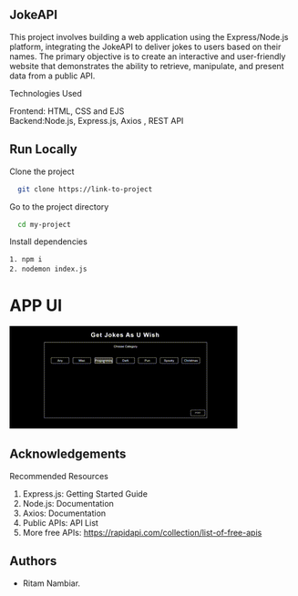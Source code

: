 ## JokeAPI

This project involves building a web application using the Express/Node.js platform, integrating the JokeAPI to deliver jokes to users based on their names. The primary objective is to create an interactive and user-friendly website that demonstrates the ability to retrieve, manipulate, and present data from a public API.

Technologies Used

Frontend: HTML, CSS and EJS  
Backend:Node.js, Express.js, Axios , REST API


## Run Locally

Clone the project

```bash
  git clone https://link-to-project
```

Go to the project directory

```bash
  cd my-project
```

Install dependencies

```bash
1. npm i  
2. nodemon index.js
```
# APP UI

![APP DEMO GIF](public/images/JOKE1.gif)




## Acknowledgements

 Recommended Resources  
1. Express.js: Getting Started Guide  
2. Node.js: Documentation  
3. Axios: Documentation  
4. Public APIs: API List    
5. More free APIs: https://rapidapi.com/collection/list-of-free-apis


## Authors

- Ritam Nambiar.

